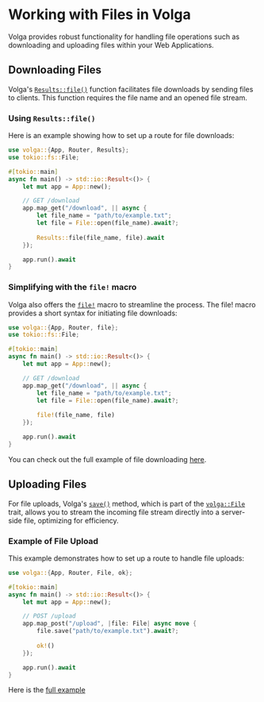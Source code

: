 # Working with Files in Volga

Volga provides robust functionality for handling file operations such as downloading and uploading files within your Web Applications.

## Downloading Files
Volga's [`Results::file()`](https://docs.rs/volga/latest/volga/app/results/struct.Results.html#method.file) function facilitates file downloads by sending files to clients. This function requires the file name and an opened file stream.

### Using `Results::file()`

Here is an example showing how to set up a route for file downloads:
```rust
use volga::{App, Router, Results};
use tokio::fs::File;

#[tokio::main]
async fn main() -> std::io::Result<()> {
    let mut app = App::new();

    // GET /download
    app.map_get("/download", || async {
        let file_name = "path/to/example.txt";
        let file = File::open(file_name).await?;
        
        Results::file(file_name, file).await
    });

    app.run().await
}
```
### Simplifying with the `file!` macro
Volga also offers the [`file!`](https://docs.rs/volga/latest/volga/macro.file.html) macro to streamline the process.
The file! macro provides a short syntax for initiating file downloads:
```rust
use volga::{App, Router, file};
use tokio::fs::File;

#[tokio::main]
async fn main() -> std::io::Result<()> {
    let mut app = App::new();

    // GET /download
    app.map_get("/download", || async {
        let file_name = "path/to/example.txt";
        let file = File::open(file_name).await?;
        
        file!(file_name, file)
    });

    app.run().await
}
```
You can check out the full example of file downloading [here](https://github.com/RomanEmreis/volga/blob/main/examples/file_download.rs).
## Uploading Files
For file uploads, Volga's [`save()`](https://docs.rs/volga/latest/volga/app/endpoints/args/file/struct.FileStream.html#tymethod.save) method, which is part of the [`volga::File`](https://docs.rs/volga/latest/volga/app/endpoints/args/file/type.File.html) trait, allows you to stream the incoming file stream directly into a server-side file, optimizing for efficiency.
### Example of File Upload
This example demonstrates how to set up a route to handle file uploads:
```rust
use volga::{App, Router, File, ok};

#[tokio::main]
async fn main() -> std::io::Result<()> {
    let mut app = App::new();

    // POST /upload
    app.map_post("/upload", |file: File| async move {
        file.save("path/to/example.txt").await?;
        
        ok!()
    });

    app.run().await
}
```

Here is the [full example](https://github.com/RomanEmreis/volga/blob/main/examples/file_upload.rs)